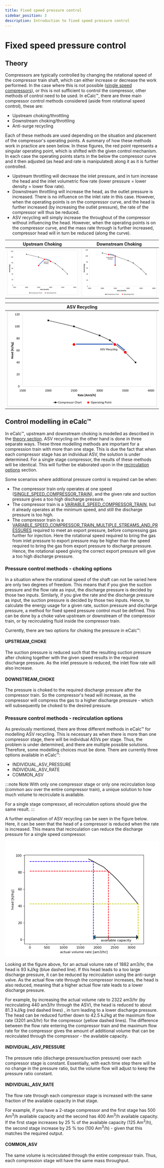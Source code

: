 ```yaml
---
title: Fixed speed pressure control
sidebar_position: 3
description: Introduction to fixed speed pressure control
---
```


# Fixed speed pressure control

## Theory

Compressors are typically controlled by changing the rotational speed of the compressor train shaft, which can either increase or decrease the work performed. 
In the case where this is not possible ([single speed compressors](../compressor_models_types/single_speed_compressor_train_model.md)), or this is not sufficient to control the compressor, other methods of control need to be used.
In eCalc™, there are three main compressor control methods considered (aside from rotational speed control), these are:

- Upstream choking/throttling
- Downstream choking/throttling
- Anti-surge recycling

Each of these methods are used depending on the situation and placement of the compressor's operating points. 
A summary of how these methods work in practice are seen below. 
In these figures, the red point represents a singular operating point, which is shifted with the given control mechanism. In each case the operating points starts in the below the compressor curve and it then adjusted (as head and rate is manipulated) along it as it is further controlled. 

- Upstream throttling will decrease the inlet pressure, and in turn increase the head and the inlet volumetric flow rate (lower pressure = lower density = lower flow rate). 
- Downstream throttling will increase the head, as the outlet pressure is increased. There is no influence on the inlet rate in this case. 
However, when the operating points is on the compressor curve, and the head is further increased (by increasing the outlet pressure), the rate of the compressor will thus be reduced. 
- ASV recycling will simply increase the throughout of the compressor without influencing the head. 
However, when the operating points is on the compressor curve, and the mass rate through is further increased, compressor head will in turn be reduced (along the curve). 

Upstream Choking             |  Downstream Choking 
:-------------------------:|:-------------------------:|
![](upstream_choking.png)  |  ![](downstream_choking.png) 

ASV Recycling             |  
:-------------------------:|
![](asv_recycling.png) |

## Control modelling in eCalc™ 

In eCalc™, upstream and downstream choking is modelled as described in the [theory section](index.md#theory). 
ASV recycling on the other hand is done in three separate ways.
These three modelling methods are important for a compression train with more than one stage. This is due the fact that when each compressor stage has an individual ASV, the solution is under determined. 
For a single stage compressor, the results of these methods will be identical.
This will further be elaborated upon in the [recirculation options](index.md#pressure-control-methods---recirculation-options) section. 

Some scenarios where additional pressure control is required can be when:

- The compressor train only operates at one speed ([SINGLE_SPEED_COMPRESSOR_TRAIN](../compressor_models_types/single_speed_compressor_train_model.md)),
  and the given rate and suction pressure gives a too high discharge pressure.
- The compressor train is a [VARIABLE_SPEED_COMPRESSOR_TRAIN](../compressor_models_types/variable_speed_compressor_train_model.md),
  but it already operates at the minimum speed, and still the discharge pressure is too high.
- The compressor train is a [VARIABLE_SPEED_COMPRESSOR_TRAIN_MULTIPLE_STREAMS_AND_PRESSURES](../compressor_models_types/variable_speed_compressor_train_model_with_multiple_streams_and_pressures.md) 
  required to meet an export pressure, before compressing gas further for injection. Here the
  rotational speed required to bring the gas from inlet pressure to export pressure may be higher than the speed
  required to bring the gas from export pressure to discharge pressure. Hence, the rotational speed giving 
  the correct export pressure will give a too high discharge pressure.  

### Pressure control methods - choking options

In a situation where the rotational speed of the shaft can not be varied here are only two degrees of freedom. 
This means that if you give the suction pressure and the flow rate as input, the discharge pressure is decided by those 
two inputs. Similarly, if you give the rate and the discharge pressure as input, the suction pressure is decided by 
those two inputs. Hence, to calculate the energy usage for a given rate, suction pressure and discharge pressure, a
method for fixed speed pressure control must be defined. This can be done by a choke valve upstream or downstream 
of the compressor train, or by recirculating fluid inside the compressor train. 

Currently, there are two options for choking the pressure in eCalc™:

#### UPSTREAM_CHOKE

The suction pressure is reduced such that the resulting suction pressure after choking together with the given speed results in the required discharge pressure. 
As the inlet pressure is reduced, the inlet flow rate will also increase. 

#### DOWNSTREAM_CHOKE

The pressure is choked to the required discharge pressure after the compressor train. So the compressor's head will increase, as the compressor will compress the gas to a higher discharge pressure - which will subsequently be choked to the desired pressure.

### Pressure control methods - recirculation options

As previously mentioned, there are three different methods in eCalc™ for modelling ASV recycling. 
This is necessary as when there is more than one compressor stage, there will be individual ASVs per stage.
Thus, the problem is under determined, and there are multiple possible solutions. 
Therefore, some modelling choices must 
be done. 
There are currently three options available in eCalc™: 

- INDIVIDUAL_ASV_PRESSURE 
- INDIVIDUAL_ASV_RATE
- COMMON_ASV

:::note Note
With only one compressor stage or only one recirculation loop (common asv over the entire compressor train), 
a unique solution to how much volume to recirculate is available. 

For a single stage compressor, all recirculation options should give the same result.
:::

A further explanation of ASV recycling can be seen in the figure below.
Here, it can be seen that the head of a compressor is reduced when the rate is increased. 
This means that recirculation can reduce the 
discharge pressure for a single speed compressor.

![](make_recirculation_pressure_control_plot.png)

Looking at the figure above, for an actual volume rate of 1882 am3/hr, the head is 93 kJ/kg (blue dashed line). If this head leads to a too large discharge pressure, it can be reduced by recirculation
using the anti-surge valve. As the actual flow rate through the compressor increases, the head is also reduced,
meaning that a higher actual flow rate leads to a lower discharge pressure. 

For example, by increasing the actual volume rate
to 2322 am3/hr (by recirculating 440 am3/hr through the ASV), the head is reduced to about 81.3 kJ/kg (red dashed lines)
, in turn leading to a lower discharge pressure. The head can be reduced further down to 42.5 kJ/kg at the maximum flow
rate (3201 am3/hr) for the compressor (yellow dashed lines). The difference between the flow rate entering the
compressor train and the maximum flow rate for the compressor gives the amount of additional volume that can be
recirculated through the compressor - the available capacity.

#### INDIVIDUAL_ASV_PRESSURE

The pressure ratio (discharge pressure/suction pressure) over each compressor stage is constant.
Essentially, with each time step there will be no change in the pressure ratio, but the volume flow will adjust to keep the pressure ratio constant. 

#### INDIVIDUAL_ASV_RATE

The flow rate through each compressor stage is increased with the same fraction of the available capacity in that stage.

For example, if you have a 2-stage compressor and the first stage has 500 Am<sup>3</sup>/h available capacity and the second has 400 Am<sup>3</sup>/h  available capacity. 
If the first stage increases by 25 % of the available capacity (125 Am<sup>3</sup>/h), the second stage increase by 25 % too (100 Am<sup>3</sup>/h) - given that this matches the required output. 

#### COMMON_ASV

The same volume is recirculated through the entire compressor train.
Thus, each compression stage will have the same mass throughput. 